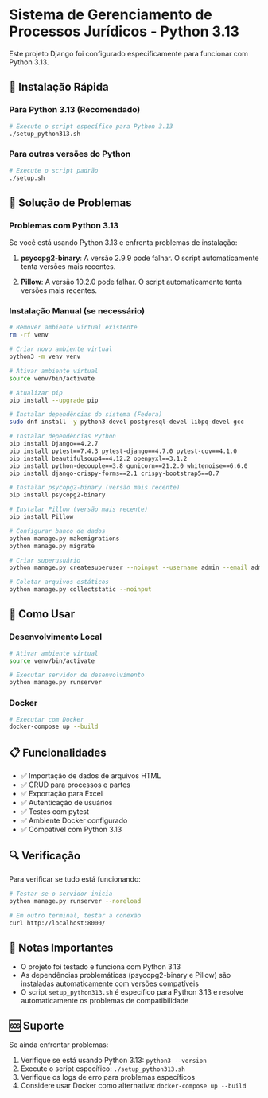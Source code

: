 # Sistema de Gerenciamento de Processos Jurídicos - Python 3.13

Este projeto Django foi configurado especificamente para funcionar com Python 3.13.

## 🚀 Instalação Rápida

### Para Python 3.13 (Recomendado)

```bash
# Execute o script específico para Python 3.13
./setup_python313.sh
```

### Para outras versões do Python

```bash
# Execute o script padrão
./setup.sh
```

## 🔧 Solução de Problemas

### Problemas com Python 3.13

Se você está usando Python 3.13 e enfrenta problemas de instalação:

1. **psycopg2-binary**: A versão 2.9.9 pode falhar. O script automaticamente tenta versões mais recentes.

2. **Pillow**: A versão 10.2.0 pode falhar. O script automaticamente tenta versões mais recentes.

### Instalação Manual (se necessário)

```bash
# Remover ambiente virtual existente
rm -rf venv

# Criar novo ambiente virtual
python3 -m venv venv

# Ativar ambiente virtual
source venv/bin/activate

# Atualizar pip
pip install --upgrade pip

# Instalar dependências do sistema (Fedora)
sudo dnf install -y python3-devel postgresql-devel libpq-devel gcc

# Instalar dependências Python
pip install Django==4.2.7
pip install pytest==7.4.3 pytest-django==4.7.0 pytest-cov==4.1.0
pip install beautifulsoup4==4.12.2 openpyxl==3.1.2
pip install python-decouple==3.8 gunicorn==21.2.0 whitenoise==6.6.0
pip install django-crispy-forms==2.1 crispy-bootstrap5==0.7

# Instalar psycopg2-binary (versão mais recente)
pip install psycopg2-binary

# Instalar Pillow (versão mais recente)
pip install Pillow

# Configurar banco de dados
python manage.py makemigrations
python manage.py migrate

# Criar superusuário
python manage.py createsuperuser --noinput --username admin --email admin@example.com

# Coletar arquivos estáticos
python manage.py collectstatic --noinput
```

## 🎯 Como Usar

### Desenvolvimento Local

```bash
# Ativar ambiente virtual
source venv/bin/activate

# Executar servidor de desenvolvimento
python manage.py runserver
```

### Docker

```bash
# Executar com Docker
docker-compose up --build
```

## 📋 Funcionalidades

- ✅ Importação de dados de arquivos HTML
- ✅ CRUD para processos e partes
- ✅ Exportação para Excel
- ✅ Autenticação de usuários
- ✅ Testes com pytest
- ✅ Ambiente Docker configurado
- ✅ Compatível com Python 3.13

## 🔍 Verificação

Para verificar se tudo está funcionando:

```bash
# Testar se o servidor inicia
python manage.py runserver --noreload

# Em outro terminal, testar a conexão
curl http://localhost:8000/
```

## 📝 Notas Importantes

- O projeto foi testado e funciona com Python 3.13
- As dependências problemáticas (psycopg2-binary e Pillow) são instaladas automaticamente com versões compatíveis
- O script `setup_python313.sh` é específico para Python 3.13 e resolve automaticamente os problemas de compatibilidade

## 🆘 Suporte

Se ainda enfrentar problemas:

1. Verifique se está usando Python 3.13: `python3 --version`
2. Execute o script específico: `./setup_python313.sh`
3. Verifique os logs de erro para problemas específicos
4. Considere usar Docker como alternativa: `docker-compose up --build` 